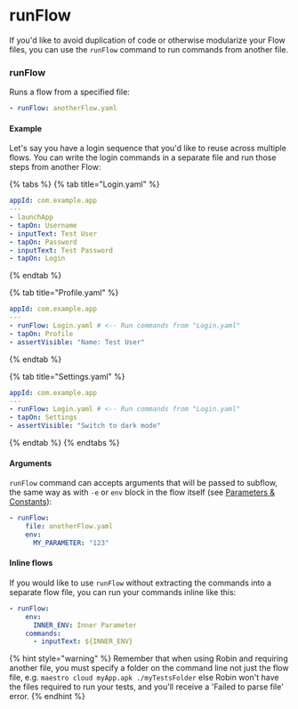 # runFlow

If you'd like to avoid duplication of code or otherwise modularize your Flow files, you can use the `runFlow` command to run commands from another file.

### runFlow

Runs a flow from a specified file:

```yaml
- runFlow: anotherFlow.yaml
```

#### Example

Let's say you have a login sequence that you'd like to reuse across multiple flows. You can write the login commands in a separate file and run those steps from another Flow:

{% tabs %}
{% tab title="Login.yaml" %}
```yaml
appId: com.example.app
---
- launchApp
- tapOn: Username
- inputText: Test User
- tapOn: Password
- inputText: Test Password
- tapOn: Login
```
{% endtab %}

{% tab title="Profile.yaml" %}
```yaml
appId: com.example.app
---
- runFlow: Login.yaml # <-- Run commands from "Login.yaml"
- tapOn: Profile
- assertVisible: "Name: Test User"
```
{% endtab %}

{% tab title="Settings.yaml" %}
```yaml
appId: com.example.app
---
- runFlow: Login.yaml # <-- Run commands from "Login.yaml"
- tapOn: Settings
- assertVisible: "Switch to dark mode"
```
{% endtab %}
{% endtabs %}

#### Arguments

`runFlow` command can accepts arguments that will be passed to subflow, the same way as with `-e` or `env` block in the flow itself (see [Parameters & Constants](../../advanced/parameters-and-constants.md)):

```yaml
- runFlow: 
    file: anotherFlow.yaml
    env:
      MY_PARAMETER: "123"
```

#### Inline flows

If you would like to use `runFlow` without extracting the commands into a separate flow file, you can run your commands inline like this:

```yaml
- runFlow:
    env:
      INNER_ENV: Inner Parameter
    commands:
      - inputText: ${INNER_ENV}
```



{% hint style="warning" %}
Remember that when using Robin and requiring another file, you must specify a folder on the command line not just the flow file, e.g. `maestro cloud myApp.apk ./myTestsFolder` else Robin won't have the files required to run your tests, and you'll receive a 'Failed to parse file' error.
{% endhint %}

